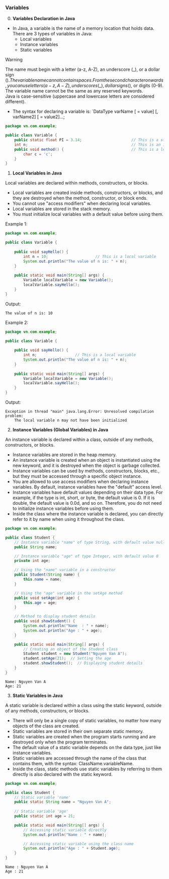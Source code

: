 ### Variables
0. **Variables Declaration in Java**
- In Java, a variable is the name of a memory location that holds data. There are 3 types of variables in Java:
    - Local variables
    - Instance variables
    - Static variables

> [!WARNING]
> The name must begin with a letter (a-z, A-Z), an underscore (\_), or a dollar sign ($).  
> The variable name cannot contain spaces.  
> From the second character onwards, you can use letters (a-z, A-Z), underscores (\_), dollar signs ($), or digits (0-9).  
> The variable name cannot be the same as any reserved keywords.  
> Java is case-sensitive (uppercase and lowercase letters are considered different).  

- The syntax for declaring a variable is: `DataType varName [ = value] [, varName2] [ = value2]...;

```Java
package vn.com.example;

public class Variable {
    public static float PI = 3.14;                      // This is a static variable
    int n;                                              // This is an instance variable
    public void method() {                              // This is a local variable
        char c = 'c';
    }
}
```
1. **Local Variables in Java**

Local variables are declared within methods, constructors, or blocks.
- Local variables are created inside methods, constructors, or blocks, and they are destroyed when the method, constructor, or block ends.
- You cannot use "access modifiers" when declaring local variables.
- Local variables are stored in the stack memory.
- You must initialize local variables with a default value before using them.

Example 1:
```java
package vn.com.example;

public class Variable {
     
    public void sayHello() {
        int n = 10;                     // This is a local variable
        System.out.println("The value of n is: " + n);
    }
     
    public static void main(String[] args) {
        Variable localVariable = new Variable();
        localVariable.sayHello();
    }
}
```
Output:
```
The value of n is: 10
```
Example 2:
```java
package vn.com.example;

public class Variable {
     
    public void sayHello() {
        int n;                 // This is a local variable
        System.out.println("The value of n is: " + n);
    }
     
    public static void main(String[] args) {
        Variable localVariable = new Variable();
        localVariable.sayHello();
    }
}
```
Output:
```
Exception in thread "main" java.lang.Error: Unresolved compilation problem: 
    The local variable n may not have been initialized
```
2. **Instance Variables (Global Variables) in Java**

An instance variable is declared within a class, outside of any methods, constructors, or blocks.
- Instance variables are stored in the heap memory.
- An instance variable is created when an object is instantiated using the new keyword, and it is destroyed when the object is garbage collected.
- Instance variables can be used by methods, constructors, blocks, etc., but they must be accessed through a specific object instance.
- You are allowed to use access modifiers when declaring instance variables. By default, instance variables have the "default" access level.
- Instance variables have default values depending on their data type. For example, if the type is int, short, or byte, the default value is 0. If it is double, the default value is 0.0d, and so on. Therefore, you do not need to initialize instance variables before using them.
- Inside the class where the instance variable is declared, you can directly refer to it by name when using it throughout the class.
```java
package vn.com.example;

public class Student {
    // Instance variable "name" of type String, with default value null
    public String name;

    // Instance variable "age" of type Integer, with default value 0
    private int age;

    // Using the "name" variable in a constructor
    public Student(String name) {
        this.name = name;
    }

    // Using the "age" variable in the setAge method
    public void setAge(int age) {
        this.age = age;
    }

    // Method to display student details
    public void showStudent() {
        System.out.println("Name  : " + name);
        System.out.println("Age : " + age);
    }

    public static void main(String[] args) {
        // Creating an object of the Student class
        Student student = new Student("Nguyen Van A");
        student.setAge(21);  // Setting the age
        student.showStudent();  // Displaying student details
    }
}
```
```
Name: Nguyen Van A
Age: 21
```
3. **Static Variables in Java**

A static variable is declared within a class using the static keyword, outside of any methods, constructors, or blocks.
- There will only be a single copy of static variables, no matter how many objects of the class are created.
- Static variables are stored in their own separate static memory.
- Static variables are created when the program starts running and are destroyed only when the program terminates.
- The default value of a static variable depends on the data type, just like instance variables.
- Static variables are accessed through the name of the class that contains them, with the syntax: ClassName.variableName.
- Inside the class, static methods use static variables by referring to them directly is also declared with the static keyword.
```java
package vn.com.example;

public class Student {
    // Static variable 'name'
    public static String name = "Nguyen Van A";
     
    // Static variable 'age'
    public static int age = 21;

    public static void main(String[] args) {
        // Accessing static variable directly
        System.out.println("Name : " + name);

        // Accessing static variable using the class name
        System.out.println("Age : " + Student.age);
    }
}
```
```
Name : Nguyen Van A
Age : 21
```
